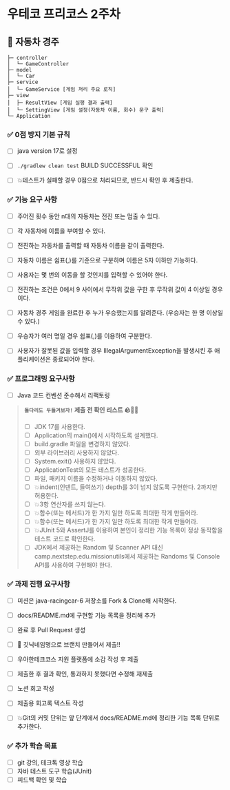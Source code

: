 # 우테코 프리코스 2주차

## 🚗 자동차 경주
```text
├─ controller
│  └─ GameController
├─ model
│  └─ Car
├─ service
│  └─ GameService [게임 처리 주요 로직]
├─ view
│  ├─ ResultView [게임 실행 결과 출력]
│  └─ SettingView [게임 설정(자동차 이름, 회수) 문구 출력]
└─ Application
```


### ✅ 0점 방지 기본 규칙
- [ ] java version 17로 설정
- [ ] `./gradlew clean test` BUILD SUCCESSFUL 확인
- [ ] 💥테스트가 실패할 경우 0점으로 처리되므로, 반드시 확인 후 제출한다.


### ✅ 기능 요구 사항
- [ ] 주어진 횟수 동안 n대의 자동차는 전진 또는 멈출 수 있다.
- [ ] 각 자동차에 이름을 부여할 수 있다.
- [ ] 전진하는 자동차를 출력할 때 자동차 이름을 같이 출력한다.
- [ ] 자동차 이름은 쉼표(,)를 기준으로 구분하며 이름은 5자 이하만 가능하다.
- [ ] 사용자는 몇 번의 이동을 할 것인지를 입력할 수 있어야 한다.
- [ ] 전진하는 조건은 0에서 9 사이에서 무작위 값을 구한 후 무작위 값이 4 이상일 경우이다.
- [ ] 자동차 경주 게임을 완료한 후 누가 우승했는지를 알려준다. (우승자는 한 명 이상일 수 있다.)
- [ ] 우승자가 여러 명일 경우 쉼표(,)를 이용하여 구분한다.
- [ ] 사용자가 잘못된 값을 입력할 경우 IllegalArgumentException을 발생시킨 후 애플리케이션은 종료되어야 한다.


### ✅ 프로그래밍 요구사항
- [ ] Java 코드 컨벤션 준수해서 리팩토링
> **`돌다리도 두들겨보자!` 제출 전 확인 리스트 🪨👊🏻**
> - [ ] JDK 17를 사용한다.
> - [ ] Application의 main()에서 시작하도록 설계했다.
> - [ ] build.gradle 파일을 변경하지 않았다.
> - [ ] 외부 라이브러리 사용하지 않았다.
> - [ ] System.exit() 사용하지 않았다.
> - [ ] ApplicationTest의 모든 테스트가 성공한다.
> - [ ] 파일, 패키지 이름을 수정하거나 이동하지 않았다.
> - [ ] 💥indent(인덴트, 들여쓰기) depth를 3이 넘지 않도록 구현한다. 2까지만 허용한다.
> - [ ] 💥3항 연산자를 쓰지 않는다.
> - [ ] 💥함수(또는 메서드)가 한 가지 일만 하도록 최대한 작게 만들어라.
> - [ ] 💥함수(또는 메서드)가 한 가지 일만 하도록 최대한 작게 만들어라.
> - [ ] 💥JUnit 5와 AssertJ를 이용하여 본인이 정리한 기능 목록이 정상 동작함을 테스트 코드로 확인한다.
> - [ ] JDK에서 제공하는 Random 및 Scanner API 대신 camp.nextstep.edu.missionutils에서 제공하는 Randoms 및 Console API를 사용하여 구현해야 한다.


### ✅ 과제 진행 요구사항
- [ ] 미션은 java-racingcar-6 저장소를 Fork & Clone해 시작한다. 
- [ ] docs/README.md에 구현할 기능 목록을 정리해 추가
- [ ] 완료 후 Pull Request 생성
- [ ] 🫨 깃닉네임명으로 브랜치 만들어서 제출!!
- [ ] 우아한테크코스 지원 플랫폼에 소감 작성 후 제출
- [ ] 제출한 후 결과 확인, 통과하지 못했다면 수정해 재제출
- [ ] 노션 회고 작성
- [ ] 제출용 회고록 텍스트 작성
- [ ] 💥Git의 커밋 단위는 앞 단계에서 docs/README.md에 정리한 기능 목록 단위로 추가한다.


### ✅ 추가 학습 목표
- [ ] git 강의, 테크톡 영상 학습
- [ ] 자바 테스트 도구 학습(JUnit)
- [ ] 피드백 확인 및 학습